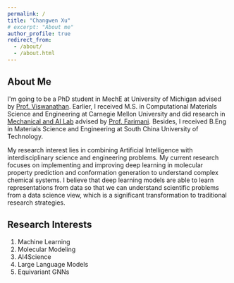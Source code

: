 ```yaml
---
permalink: /
title: "Changwen Xu"
# excerpt: "About me"
author_profile: true
redirect_from: 
  - /about/
  - /about.html
---
```


About Me
------
I'm going to be a PhD student in MechE at University of Michigan advised by [Prof. Viswanathan](https://www.andrew.cmu.edu/user/venkatv/index.html). Earlier, I received M.S. in Computational Materials Science and Engineering at Carnegie Mellon University and did research in [Mechanical and AI Lab](https://sites.google.com/view/barati) advised by [Prof. Farimani](https://www.meche.engineering.cmu.edu/directory/bios/barati-farimani-amir.html). Besides, I received B.Eng in Materials Science and Engineering at South China University of Technology.

My research interest lies in combining Artificial Intelligence with interdisciplinary science and engineering problems. My current research focuses on implementing and improving deep learning in molecular property prediction and conformation generation to understand complex chemical systems. I believe that deep learning models are able to learn representations from data so that we can understand scientific problems from a data science view, which is a significant transformation to traditional research strategies. 

Research Interests
------
1. Machine Learning
2. Molecular Modeling
3. AI4Science
4. Large Language Models
5. Equivariant GNNs

